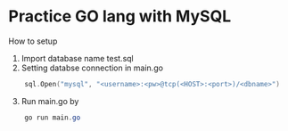 # Practice GO lang with MySQL

How to setup
1. Import database name test.sql  
2. Setting databse connection in main.go  
```go
    sql.Open("mysql", "<username>:<pw>@tcp(<HOST>:<port>)/<dbname>")
```  
3. Run main.go by  
``` Powershell
    go run main.go
```  

